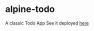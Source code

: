 # alpine-todo

A classic Todo App
See it deployed [here](https://devapalasingam.github.io/alpine-todo/)
